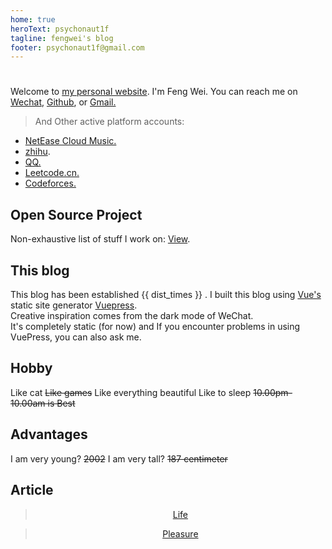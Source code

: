 ```yaml
---
home: true
heroText: psychonaut1f
tagline: fengwei's blog
footer: psychonaut1f@gmail.com 
---
```

# 


Welcome to [my personal website](/_posts/Home/). I'm Feng Wei. You can reach me on [Wechat](https://raw.githubusercontent.com/fengwei2002/fengwei2002.github.io/master/public/image/weixin.jpg), [Github](https://github.com/fengwei2002), or [Gmail.](https://raw.githubusercontent.com/fengwei2002/Pictures_02/master/img/20200404154822.png)

> And Other active platform accounts:

 - [NetEase Cloud Music.](https://music.163.com/#/user/home?id=440040659)
 - [zhihu](https://www.zhihu.com/people/e2df61ca5f33cb1e72e27be2cefd18ba).
 - [QQ.](https://raw.githubusercontent.com/fengwei2002/fengwei2002.github.io/master/public/image/tim.jpg)
 - [Leetcode.cn.](https://leetcode-cn.com/u/weirdo-21/)
 - [Codeforces.](https://codeforces.com/profile/KONNG)

## Open Source Project

Non-exhaustive list of stuff I work on: [View](/_posts/Projects/).

## This blog

This blog has been established {{ dist_times }} .
I built this blog using [Vue's](https://vuejs.org) static site generator [Vuepress](https://vuepress.vuejs.org/).   
Creative inspiration comes from the dark mode of WeChat.  
It's completely static (for now) and If you encounter problems in using VuePress, you can also ask me.

## Hobby

Like cat 
~~Like games~~
Like everything beautiful
Like to sleep ~~10.00pm-10.00am is Best~~

## Advantages

I am very young?  ~~2002~~
I am very tall? ~~187 centimeter~~

## Article

> <center> <a href="/_posts/Notes/life/">Life</a></center>

> <center><a href="/_posts/Notes/pleasure/">Pleasure</a></center>


<script>
export default {
   props: ['slot-key'],
   data() {
      return {
         dist_times: "xx days xx h xx m xx s"
      };
   },
   methods: {
      refresh() {
         let start_date = '2020-01-20 00:15:00.0';
         start_date = start_date.substring(0,19);
         start_date = start_date.replace(/-/g,'/');
         let start_timestamp = new Date(start_date).getTime();
         let now_timestamp = new Date();

         let dist_timestamp = now_timestamp - start_timestamp;
         let dist_days = Math.floor(dist_timestamp / (24*3600*1000));
         let dist_hours = Math.floor((dist_timestamp % (24*3600*1000)) / (3600*1000));
         let dist_mins = Math.floor((dist_timestamp % (3600*1000)) / (60*1000));
         let dist_secs = Math.floor((dist_timestamp % (60*1000)) / 1000);
         this.dist_times = `${dist_days} days ${dist_hours} h ${dist_mins} m ${dist_secs} s`;
      }
   },
   mounted () {
      this.refresh();
      setInterval(this.refresh, 1000);
   }
}
</script>

<link rel="stylesheet" href="https://ico.z01.com/zico.min.css">